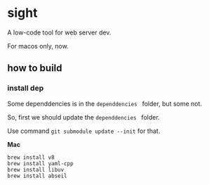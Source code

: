 # sight

A low-code tool for web server dev.

For macos only, now. 



## how to build

### install dep

Some dependdencies is in the `dependdencies ` folder, but some not.

So, first we should update the `dependdencies ` folder. 

Use command `git submodule update --init` for that.

**Mac**

```shell
brew install v8
brew install yaml-cpp
brew install libuv
brew install abseil
```

